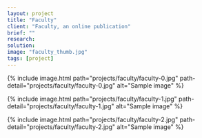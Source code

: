 ```yaml
---
layout: project
title: "Faculty"
client: "Faculty, an online publication"
brief: ""
research:
solution:
image: "faculty_thumb.jpg"
tags: [project]
---
```




{% include image.html path="projects/faculty/faculty-0.jpg" path-detail="projects/faculty/faculty-0.jpg" alt="Sample image" %}



{% include image.html path="projects/faculty/faculty-1.jpg" path-detail="projects/faculty/faculty-1.jpg" alt="Sample image" %}


{% include image.html path="projects/faculty/faculty-2.jpg" path-detail="projects/faculty/faculty-2.jpg" alt="Sample image" %}

